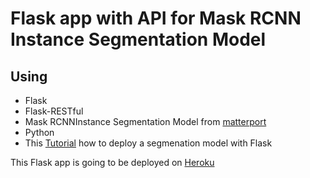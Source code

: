 # Flask app with API for Mask RCNN Instance Segmentation Model

## Using
+ Flask
+ Flask-RESTful
+ Mask RCNNInstance Segmentation Model from [matterport](https://github.com/matterport/Mask_RCNN)
+ Python
+ This [Tutorial](https://heartbeat.fritz.ai/semantic-and-instance-segmentation-on-ios-using-a-flask-api-deeplabv3-and-mask-r-cnn-b141213de3e7) how to deploy a segmenation model with Flask


This Flask app is going to be deployed on [Heroku](https://dashboard.heroku.com/)
